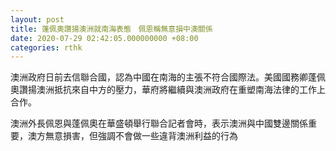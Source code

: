 ```yaml
---
layout: post
title: 蓬佩奧讚揚澳洲就南海表態　佩恩稱無意損中澳關係
date: 2020-07-29 02:42:05.000000000 +08:00
categories: rthk
---
```


澳洲政府日前去信聯合國，認為中國在南海的主張不符合國際法。美國國務卿蓬佩奧讚揚澳洲抵抗來自中方的壓力，華府將繼續與澳洲政府在重塑南海法律的工作上合作。

澳洲外長佩恩與蓬佩奧在華盛頓舉行聯合記者會時，表示澳洲與中國雙邊關係重要，澳方無意損害，但強調不會做一些違背澳洲利益的行為

